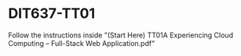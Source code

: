 # DIT637-TT01
Follow the instructions inside "(Start Here) TT01A Experiencing Cloud Computing – Full-Stack Web Application.pdf"
